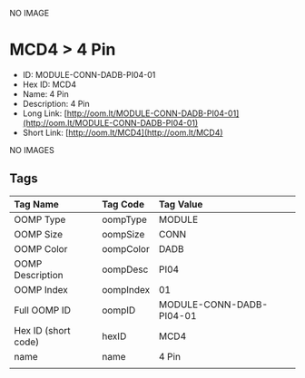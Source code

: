 


  
NO IMAGE  
# MCD4 > 4 Pin

- ID: MODULE-CONN-DADB-PI04-01
- Hex ID: MCD4
- Name: 4 Pin
- Description: 4 Pin
- Long Link: [http://oom.lt/MODULE-CONN-DADB-PI04-01](http://oom.lt/MODULE-CONN-DADB-PI04-01)
- Short Link: [http://oom.lt/MCD4](http://oom.lt/MCD4)
  
NO IMAGES  
## Tags
  

|Tag Name|Tag Code|Tag Value|
| :--- | :--- | :--- |
|OOMP Type|oompType|MODULE|
|OOMP Size|oompSize|CONN|
|OOMP Color|oompColor|DADB|
|OOMP Description|oompDesc|PI04|
|OOMP Index|oompIndex|01|
|Full OOMP ID|oompID|MODULE-CONN-DADB-PI04-01|
|Hex ID (short code)|hexID|MCD4|
|name|name|4 Pin|
||||
